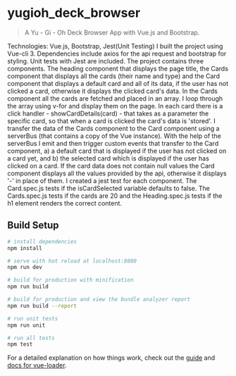 # yugioh_deck_browser

> A Yu - Gi - Oh Deck Browser App with Vue.js and Bootstrap.

Technologies: Vue.js, Bootstrap, Jest(Unit Testing)
I built the project using  Vue-cli 3. Dependencies include axios for the api request and bootstrap for styling. Unit tests with Jest are included.
The project contains three components. The heading component that displays the page title, the Cards component that displays all the cards (their name and type) and the Card component that displays a default card and all of its data, if the user has not clicked a card, otherwise it displays the clicked card's data. In the Cards component all the cards are fetched and placed in an array. I loop through the array using v-for and display them on the page. In each card there is a click handler - showCardDetails(card) - that takes as a parameter the specific card, so that when a card is clicked the card's data is 'stored'. I transfer the data of the Cards component to the Card component using a serverBus (that contains a copy of the Vue instance). With the help of the serverBus I emit and then trigger custom events that transfer to the Card component, a) a default card that is displayed if the user has not clicked on a card yet, and b) the selected card which is displayed if the user has clicked on a card. If the card data does not contain null values the Card component displays all the values provided by the api, otherwise it displays '-' in place of them. 
I created a jest test for each component. The Card.spec.js tests if the isCardSelected variable defaults to false. The Cards.spec.js tests if the cards are 20 and the Heading.spec.js tests if the h1 element renders the correct content.


## Build Setup

``` bash
# install dependencies
npm install

# serve with hot reload at localhost:8080
npm run dev

# build for production with minification
npm run build

# build for production and view the bundle analyzer report
npm run build --report

# run unit tests
npm run unit

# run all tests
npm test
```

For a detailed explanation on how things work, check out the [guide](http://vuejs-templates.github.io/webpack/) and [docs for vue-loader](http://vuejs.github.io/vue-loader).
